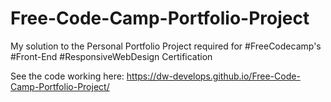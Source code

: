 # Free-Code-Camp-Portfolio-Project
My solution to the Personal Portfolio Project required for #FreeCodecamp's #Front-End #ResponsiveWebDesign Certification

See the code working here:
https://dw-develops.github.io/Free-Code-Camp-Portfolio-Project/
